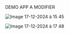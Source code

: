 DEMO APP A MODIFIER

![Image 17-12-2024 à 15 45](https://github.com/user-attachments/assets/cd0102b9-ea78-4d74-b57f-64c0c3d44285)


![Image 17-12-2024 à 17 48](https://github.com/user-attachments/assets/d249cab3-9d5f-4b91-80cd-f24d64676bd2)
